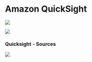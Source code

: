 
#  Amazon QuickSight

![](../images/2021-09-02-08-32-39.png)

![](../images/2021-09-02-08-34-09.png)

### Quicksight - Sources

![](../images/2021-09-02-08-35-18.png)